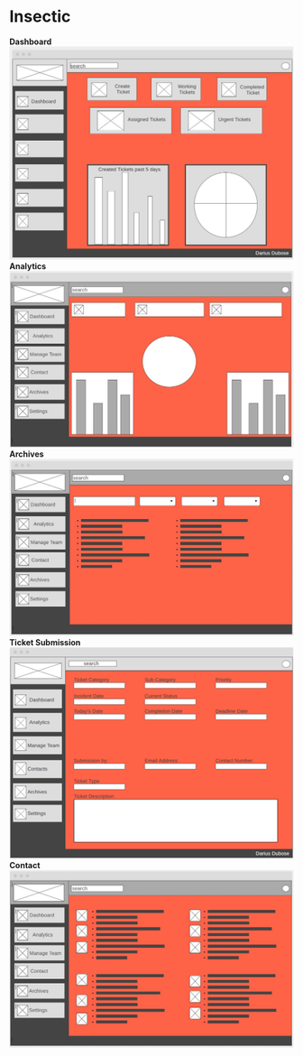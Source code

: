 # Insectic
<b>Dashboard</b><br>
![](img/dashboard2.JPG)
<b>Analytics</b><br>
![](img/Analytic%20page.JPG)
<b>Archives</b><br>
![](img/Archives.JPG)
<b>Ticket Submission</b><br>
![](img/ticket%20submission.png)
<b>Contact</b><br>
![](img/Contact.JPG)
